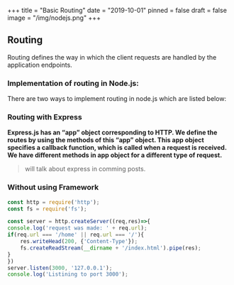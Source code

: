 +++
title = "Basic Routing"
date = "2019-10-01"
pinned = false
draft = false
image = "/img/nodejs.png"
+++
## Routing
Routing defines the way in which the client requests are handled by the application endpoints.
### Implementation of routing in Node.js: 
There are two ways to implement routing in node.js which are listed below:
### Routing with Express

__Express.js has an “app” object corresponding to HTTP. We define the routes by using the methods of this “app” object. This app object specifies a callback function, which is called when a request is received. We have different methods in app object for a different type of request.__
> will talk about express in comming posts.

### Without using Framework

```js
const http = require('http');
const fs = require('fs');

const server = http.createServer((req,res)=>{
console.log('request was made: ' + req.url);
if(req.url === '/home' || req.url === '/'){
    res.writeHead(200, {'Content-Type'});
    fs.createReadStream(__dirname + '/index.html').pipe(res);
}
})
server.listen(3000, '127.0.0.1');
console.log('Listining to port 3000');
```